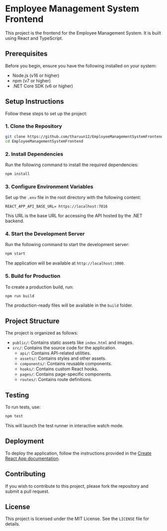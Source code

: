 # Employee Management System Frontend

This project is the frontend for the Employee Management System. It is built using React and TypeScript.

## Prerequisites

Before you begin, ensure you have the following installed on your system:

- Node.js (v16 or higher)
- npm (v7 or higher)
- .NET Core SDK (v6 or higher)

## Setup Instructions

Follow these steps to set up the project:

### 1. Clone the Repository

```bash
git clone https://github.com/tharuun12/EmployeeManagementSystemFrontend.git
cd EmployeeManagementSystemFrontend
```

### 2. Install Dependencies

Run the following command to install the required dependencies:

```bash
npm install
```

### 3. Configure Environment Variables

Set up the `.env` file in the root directory with the following content:

```properties
REACT_APP_API_BASE_URL= https://localhost:7016
```

This URL is the base URL for accessing the API hosted by the .NET backend.

### 4. Start the Development Server

Run the following command to start the development server:

```bash
npm start
```

The application will be available at `http://localhost:3000`.

### 5. Build for Production

To create a production build, run:

```bash
npm run build
```

The production-ready files will be available in the `build` folder.

## Project Structure

The project is organized as follows:

- `public/`: Contains static assets like `index.html` and images.
- `src/`: Contains the source code for the application.
  - `api/`: Contains API-related utilities.
  - `assets/`: Contains styles and other assets.
  - `components/`: Contains reusable components.
  - `hooks/`: Contains custom React hooks.
  - `pages/`: Contains page-specific components.
  - `routes/`: Contains route definitions.

## Testing

To run tests, use:

```bash
npm test
```

This will launch the test runner in interactive watch mode.

## Deployment

To deploy the application, follow the instructions provided in the [Create React App documentation](https://facebook.github.io/create-react-app/docs/deployment).

## Contributing

If you wish to contribute to this project, please fork the repository and submit a pull request.

## License

This project is licensed under the MIT License. See the `LICENSE` file for details.
